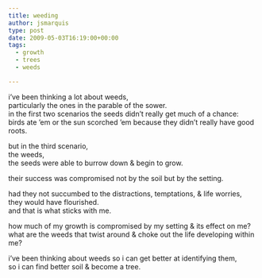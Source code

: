 ```yaml
---
title: weeding
author: jsmarquis
type: post
date: 2009-05-03T16:19:00+00:00
tags:
  - growth
  - trees
  - weeds

---
```

i&#8217;ve been thinking a lot about weeds,  
particularly the ones in the parable of the sower.  
in the first two scenarios the seeds didn&#8217;t really get much of a chance:  
birds ate &#8217;em or the sun scorched &#8217;em because they didn&#8217;t really have good roots.

but in the third scenario,  
the weeds,  
the seeds were able to burrow down & begin to grow.

their success was compromised not by the soil but by the setting.

had they not succumbed to the distractions, temptations, & life worries,  
they would have flourished.  
and that is what sticks with me.

how much of my growth is compromised by my setting & its effect on me?  
what are the weeds that twist around & choke out the life developing within me?

i&#8217;ve been thinking about weeds so i can get better at identifying them,  
so i can find better soil & become a tree.